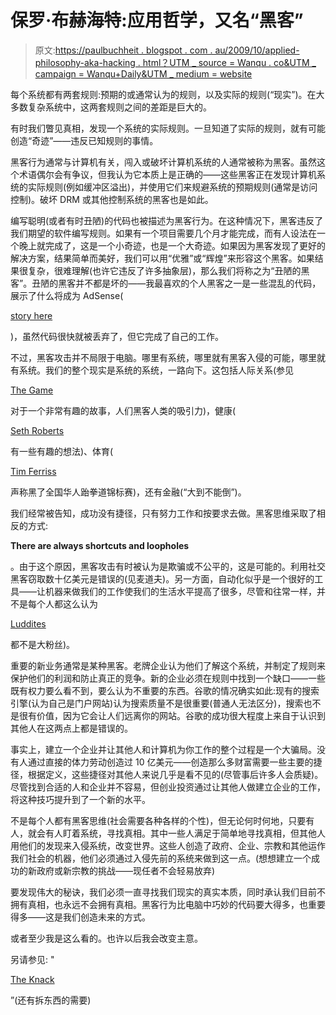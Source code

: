 # 保罗·布赫海特:应用哲学，又名“黑客”

> 原文:[https://paulbuchheit . blogspot . com . au/2009/10/applied-philosophy-aka-hacking . html？UTM _ source = Wanqu . co&UTM _ campaign = Wanqu+Daily&UTM _ medium = website](https://paulbuchheit.blogspot.com.au/2009/10/applied-philosophy-aka-hacking.html?utm_source=wanqu.co&utm_campaign=Wanqu+Daily&utm_medium=website)

每个系统都有两套规则:预期的或通常认为的规则，以及实际的规则(“现实”)。在大多数复杂系统中，这两套规则之间的差距是巨大的。

有时我们瞥见真相，发现一个系统的实际规则。一旦知道了实际的规则，就有可能创造“奇迹”——违反已知规则的事情。

黑客行为通常与计算机有关，闯入或破坏计算机系统的人通常被称为黑客。虽然这个术语偶尔会有争议，但我认为它本质上是正确的——这些黑客正在发现计算机系统的实际规则(例如缓冲区溢出)，并使用它们来规避系统的预期规则(通常是访问控制)。破坏 DRM 或其他控制系统的黑客也是如此。

编写聪明(或者有时丑陋)的代码也被描述为黑客行为。在这种情况下，黑客违反了我们期望的软件编写规则。如果有一个项目需要几个月才能完成，而有人设法在一个晚上就完成了，这是一个小奇迹，也是一个大奇迹。如果因为黑客发现了更好的解决方案，结果简单而美好，我们可以用“优雅”或“辉煌”来形容这个黑客。如果结果很复杂，很难理解(也许它违反了许多抽象层)，那么我们将称之为“丑陋的黑客”。丑陋的黑客并不都是坏的——我最喜欢的个人黑客之一是一些混乱的代码，展示了什么将成为 AdSense(

[story here](http://paulbuchheit.blogspot.com/2009/01/communicating-with-code.html)

)，虽然代码很快就被丢弃了，但它完成了自己的工作。

不过，黑客攻击并不局限于电脑。哪里有系统，哪里就有黑客入侵的可能，哪里就有系统。我们的整个现实是系统的系统，一路向下。这包括人际关系(参见

[The Game](http://www.amazon.com/Game-Penetrating-Secret-Society-Artists/dp/0060554738/)

对于一个非常有趣的故事，人们黑客人类的吸引力)，健康(

[Seth Roberts](http://blog.sethroberts.net/)

有一些有趣的想法)、体育(

[Tim Ferriss](http://en.wikipedia.org/wiki/Timothy_Ferriss)

声称黑了全国华人跆拳道锦标赛)，还有金融(“大到不能倒”)。

我们经常被告知，成功没有捷径，只有努力工作和按要求去做。黑客思维采取了相反的方式:

**There are always shortcuts and loopholes**

。由于这个原因，黑客攻击有时被认为是欺骗或不公平的，这是可能的。利用社交黑客窃取数十亿美元是错误的(见麦道夫)。另一方面，自动化似乎是一个很好的工具——让机器来做我们的工作使我们的生活水平提高了很多，尽管和往常一样，并不是每个人都这么认为

[Luddites](http://en.wikipedia.org/wiki/Luddite)

都不是大粉丝)。

重要的新业务通常是某种黑客。老牌企业认为他们了解这个系统，并制定了规则来保护他们的利润和防止真正的竞争。新的企业必须在规则中找到一个缺口——一些既有权力要么看不到，要么认为不重要的东西。谷歌的情况确实如此:现有的搜索引擎(认为自己是门户网站)认为搜索质量不是很重要(普通人无法区分)，搜索也不是很有价值，因为它会让人们远离你的网站。谷歌的成功很大程度上来自于认识到其他人在这两点上都是错误的。

事实上，建立一个企业并让其他人和计算机为你工作的整个过程是一个大骗局。没有人通过直接的体力劳动创造过 10 亿美元——创造那么多财富需要一些主要的捷径，根据定义，这些捷径对其他人来说几乎是看不见的(尽管事后许多人会质疑)。尽管找到合适的人和企业并不容易，但创业投资通过让其他人做建立企业的工作，将这种技巧提升到了一个新的水平。

不是每个人都有黑客思维(社会需要各种各样的个性)，但无论何时何地，只要有人，就会有人盯着系统，寻找真相。其中一些人满足于简单地寻找真相，但其他人用他们的发现来入侵系统，改变世界。这些人创造了政府、企业、宗教和其他运作我们社会的机器，他们必须通过入侵先前的系统来做到这一点。(想想建立一个成功的新政府或新宗教的挑战——现任者不会轻易放弃)

要发现伟大的秘诀，我们必须一直寻找我们现实的真实本质，同时承认我们目前不拥有真相，也永远不会拥有真相。黑客行为比电脑中巧妙的代码要大得多，也重要得多——这是我们创造未来的方式。

或者至少我是这么看的。也许以后我会改变主意。

另请参见: "

[The Knack](//www.youtube.com/watch?v=qOtoujYOWw0)

”(还有拆东西的需要)